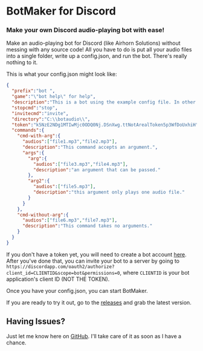 # BotMaker for Discord
### Make your own Discord audio-playing bot with ease!
Make an audio-playing bot for Discord (like Airhorn Solutions) without messing with any source code! All you have to do is put all your audio files into a single folder, write up a config.json, and run the bot. There's really nothing to it.

This is what your config.json might look like:
```JSON
{
  "prefix":"bot ",
  "game":"\"bot help\" for help",
  "description":"This is a bot using the example config file. In other words, it probably doesn't do much.",
  "stopcmd":"stop",
  "invitecmd":"invite",
  "directory":"C:\\botaudio\\",
  "token":"k5NzE2NDg1MTIwMjc0ODQ0Nj.DSnXwg.ttNotArealToken5p3WfDoUxhiH",
  "commands":{
    "cmd-with-arg":{
      "audios":["file1.mp3","file2.mp3"],
      "description":"This command accepts an argument.",
      "args":{
        "arg":{
          "audios":["file3.mp3","file4.mp3"],
          "description":"an argument that can be passed."
        },
        "arg2":{
          "audios":["file5.mp3"],
          "description":"this argument only plays one audio file."
        }
      }
    },
    "cmd-without-arg":{
      "audios":["file6.mp3","file7.mp3"],
      "description":"This command takes no arguments."
    }
  }
}
```

If you don't have a token yet, you will need to create a bot account [here](https://discordapp.com/developers/applications/me). After you've done that, you can invite
your bot to a server by going to `https://discordapp.com/oauth2/authorize?client_id=CLIENTID&scope=bot&permissions=0`, where `CLIENTID` is your bot application's client ID (NOT THE TOKEN).

Once you have your config.json, you can start BotMaker.

If you are ready to try it out, go to the [releases](https://github.com/CoryZ40/BotMaker-for-Discord/releases/latest) and grab the latest version.

## Having Issues?
Just let me know here on [GitHub](https://github.com/CorySanin/BotMaker-for-Discord/issues). I'll take care of it as soon as I have a chance.
